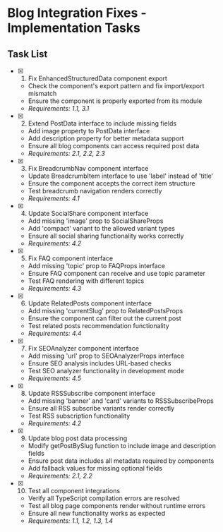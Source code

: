 # Blog Integration Fixes - Implementation Tasks

## Task List

- [x] 1. Fix EnhancedStructuredData component export

  - Check the component's export pattern and fix import/export mismatch
  - Ensure the component is properly exported from its module
  - _Requirements: 1.1, 3.1_

- [x] 2. Extend PostData interface to include missing fields

  - Add image property to PostData interface
  - Add description property for better metadata support
  - Ensure all blog components can access required post data
  - _Requirements: 2.1, 2.2, 2.3_

- [x] 3. Fix BreadcrumbNav component interface

  - Update BreadcrumbItem interface to use 'label' instead of 'title'
  - Ensure the component accepts the correct item structure
  - Test breadcrumb navigation renders correctly
  - _Requirements: 4.1_

- [x] 4. Update SocialShare component interface

  - Add missing 'image' prop to SocialShareProps
  - Add 'compact' variant to the allowed variant types
  - Ensure all social sharing functionality works correctly
  - _Requirements: 4.2_

- [x] 5. Fix FAQ component interface

  - Add missing 'topic' prop to FAQProps interface
  - Ensure FAQ component can receive and use topic parameter
  - Test FAQ rendering with different topics
  - _Requirements: 4.3_

- [x] 6. Update RelatedPosts component interface

  - Add missing 'currentSlug' prop to RelatedPostsProps
  - Ensure the component can filter out the current post
  - Test related posts recommendation functionality
  - _Requirements: 4.4_

- [x] 7. Fix SEOAnalyzer component interface

  - Add missing 'url' prop to SEOAnalyzerProps interface
  - Ensure SEO analysis includes URL-based checks
  - Test SEO analyzer functionality in development mode
  - _Requirements: 4.5_

- [x] 8. Update RSSSubscribe component interface

  - Add missing 'banner' and 'card' variants to RSSSubscribeProps
  - Ensure all RSS subscribe variants render correctly
  - Test RSS subscription functionality
  - _Requirements: 4.2_

- [x] 9. Update blog post data processing

  - Modify getPostBySlug function to include image and description fields
  - Ensure post data includes all metadata required by components
  - Add fallback values for missing optional fields
  - _Requirements: 2.1, 2.2_

- [x] 10. Test all component integrations

  - Verify all TypeScript compilation errors are resolved
  - Test all blog page components render without runtime errors
  - Ensure all new functionality works as expected
  - _Requirements: 1.1, 1.2, 1.3, 1.4_
